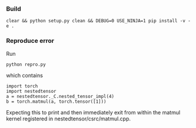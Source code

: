 ### Build

```
clear && python setup.py clean && DEBUG=0 USE_NINJA=1 pip install -v -e .
```

### Reproduce error

Run
```
python repro.py
```

which contains

```
import torch
import nestedtensor
a = nestedtensor._C.nested_tensor_impl(4)
b = torch.matmul(a, torch.tensor([1]))
```

Expecting this to print and then immediately exit from within the matmul kernel registered in nestedtensor/csrc/matmul.cpp.
